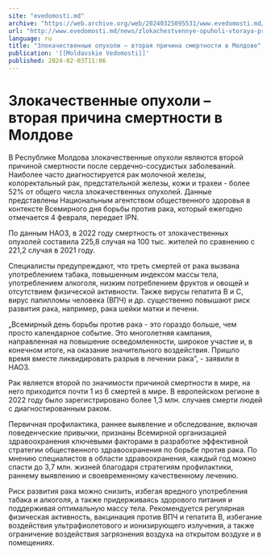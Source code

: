 ```yaml
---
site: "evedomosti.md"
archive: "https://web.archive.org/web/20240325095531/www.evedomosti.md/news/zlokachestvennye-opuholi-vtoraya-prichina-smertnosti-v-moldo"
url: "http://www.evedomosti.md/news/zlokachestvennye-opuholi-vtoraya-prichina-smertnosti-v-moldo"
language: ru
title: "Злокачественные опухоли – вторая причина смертности в Молдове"
publication: '[[Moldavskie Vedomosti]]'
published: 2024-02-03T11:06
---
```


# Злокачественные опухоли – вторая причина смертности в Молдове

В Республике Молдова злокачественные опухоли являются второй причиной смертности после сердечно-сосудистых заболеваний. Наиболее часто диагностируется рак молочной железы, колоректальный рак, предстательной железы, кожи и трахеи - более 52% от общего числа злокачественных опухолей. Данные представлены Национальным агентством общественного здоровья в контексте Всемирного дня борьбы против рака, который ежегодно отмечается 4 февраля, передает IPN.

По данным НАОЗ, в 2022 году смертность от злокачественных опухолей составила 225,8 случая на 100 тыс. жителей по сравнению с 221,2 случая в 2021 году.

Специалисты предупреждают, что треть смертей от рака вызвана употреблением табака, повышенным индексом массы тела, употреблением алкоголя, низким потреблением фруктов и овощей и отсутствием физической активности. Также вирусы гепатита В и С, вирус папилломы человека (ВПЧ) и др. существенно повышают риск развития рака, например, рака шейки матки и печени.

„Всемирный день борьбы против рака - это гораздо больше, чем просто календарное событие. Это многолетняя кампания, направленная на повышение осведомленности, широкое участие и, в конечном итоге, на оказание значительного воздействия. Пришло время вместе ликвидировать разрыв в лечении рака”, - заявили в НАОЗ.

Рак является второй по значимости причиной смертности в мире, на него приходится почти 1 из 6 смертей в мире. В европейском регионе в 2022 году было зарегистрировано более 1,3 млн. случаев смерти людей с диагностированным раком.

Первичная профилактика, раннее выявление и обследование, включая поведенческие привычки, признаны Всемирной организацией здравоохранения ключевыми факторами в разработке эффективной стратегии общественного здравоохранения по борьбе против рака. По мнению специалистов в области здравоохранения, каждый год можно спасти до 3,7 млн. жизней благодаря стратегиям профилактики, раннему выявлению и своевременному качественному лечению.

Риск развития рака можно снизить, избегая вредного употребления табака и алкоголя, а также придерживаясь здорового питания и поддерживая оптимальную массу тела. Рекомендуется регулярная физическая активность, вакцинация против ВПЧ и гепатита В, избегание воздействия ультрафиолетового и ионизирующего излучения, а также ограничение воздействия загрязнения воздуха на открытом воздухе и в помещениях.